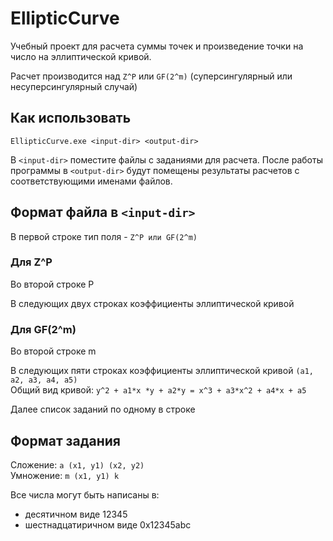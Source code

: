 # EllipticCurve
Учебный проект для расчета суммы точек и произведение точки на число на эллиптической кривой.

Расчет производится над `Z^P` или `GF(2^m)` (суперсингулярный или несуперсингулярный случай)

## Как использовать

`EllipticCurve.exe <input-dir> <output-dir>`

В `<input-dir>` поместите файлы с заданиями для расчета.
После работы программы в `<output-dir>` будут помещены результаты расчетов с соответствующими именами файлов.

## Формат файла в `<input-dir>`

В первой строке тип поля - `Z^P или GF(2^m)`

### Для Z^P

Во второй строке P 

В следующих двух строках коэффициенты эллиптической кривой

### Для GF(2^m)
Во второй строке m

В следующих пяти строках коэффициенты эллиптической кривой `(a1, a2, a3, a4, a5)` <br>
Общий вид кривой: `y^2 + a1*x *y + a2*y = x^3 + a3*x^2 + a4*x + a5`

Далее список заданий по одному в строке

## Формат задания

Сложение: `a (x1, y1) (x2, y2)` <br>
Умножение: `m (x1, y1) k`

Все числа могут быть написаны в:

- десятичном виде 12345
- шестнадцатиричном виде 0x12345abc




